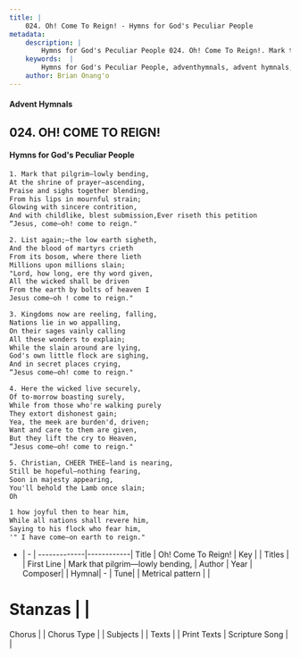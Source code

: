 ```yaml
---
title: |
    024. Oh! Come To Reign! - Hymns for God's Peculiar People
metadata:
    description: |
        Hymns for God's Peculiar People 024. Oh! Come To Reign!. Mark that pilgrim—lowly bending, At the shrine of prayer—ascending, Praise and sighs together blending, From his lips in mournful strain; Glowing with sincere contrition, And with childlike, blest submission,Ever riseth this petition “Jesus, come—oh! come to reign."  
    keywords:  |
        Hymns for God's Peculiar People, adventhymnals, advent hymnals, Oh! Come To Reign!, Mark that pilgrim—lowly bending,. 
    author: Brian Onang'o
---
```

#### Advent Hymnals
## 024. OH! COME TO REIGN!
####  Hymns for God's Peculiar People
```txt
1. Mark that pilgrim—lowly bending,
At the shrine of prayer—ascending,
Praise and sighs together blending,
From his lips in mournful strain;
Glowing with sincere contrition,
And with childlike, blest submission,Ever riseth this petition
“Jesus, come—oh! come to reign."

2. List again;—the low earth sigheth,
And the blood of martyrs crieth
From its bosom, where there lieth
Millions upon millions slain;
"Lord, how long, ere thy word given,
All the wicked shall be driven
From the earth by bolts of heaven I
Jesus come—oh ! come to reign."

3. Kingdoms now are reeling, falling,
Nations lie in wo appalling,
On their sages vainly calling
All these wonders to explain;
While the slain around are lying,
God's own little flock are sighing,
And in secret places crying,
“Jesus come—oh! come to reign."

4. Here the wicked live securely,
Of to-morrow boasting surely,
While from those who're walking purely
They extort dishonest gain;
Yea, the meek are burden'd, driven;
Want and care to them are given,
But they lift the cry to Heaven,
“Jesus come—oh! come to reign."

5. Christian, CHEER THEE—land is nearing,
Still be hopeful—nothing fearing,
Soon in majesty appearing,
You'll behold the Lamb once slain;
Oh 

1 how joyful then to hear him,
While all nations shall revere him,
Saying to his flock who fear him,
'" I have come—on earth to reign."


```
- |   -  |
-------------|------------|
Title | Oh! Come To Reign! |
Key |  |
Titles |  |
First Line | Mark that pilgrim—lowly bending, |
Author | 
Year | 
Composer|  |
Hymnal|  - |
Tune|  |
Metrical pattern | |
# Stanzas |  |
Chorus |  |
Chorus Type |  |
Subjects |  |
Texts |  |
Print Texts | 
Scripture Song |  |
    
